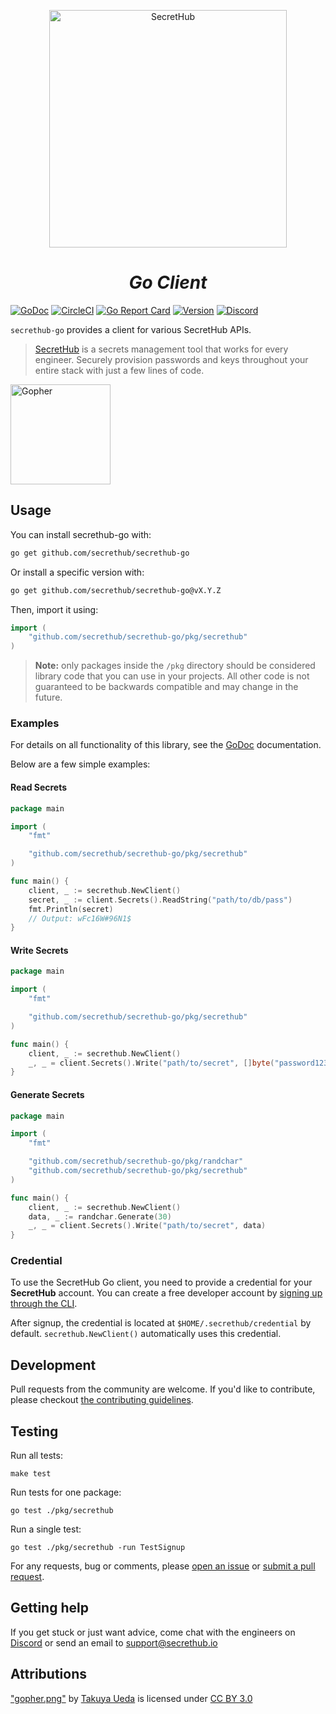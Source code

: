 <p align="center">
  <a name="secrethub">
    <img src="https://secrethub.io/img/secrethub-logo.svg" alt="SecretHub" width="380px"/>
  </a>
</p>
<h1 align="center">
  <i>Go Client</i>
</h1>

[![GoDoc](http://img.shields.io/badge/godoc-reference-blue.svg)][godoc]
[![CircleCI](https://circleci.com/gh/secrethub/secrethub-go.svg?style=shield)][circle-ci]
[![Go Report Card](https://goreportcard.com/badge/github.com/secrethub/secrethub-go)][goreportcard]
[![Version]( https://img.shields.io/github/release/secrethub/secrethub-go.svg)][latest-version]
[![Discord](https://img.shields.io/badge/chat-on%20discord-7289da.svg?logo=discord)][discord]

`secrethub-go` provides a client for various SecretHub APIs.

> [SecretHub][secrethub] is a secrets management tool that works for every engineer. Securely provision passwords and keys throughout your entire stack with just a few lines of code.

<img src="https://secrethub.io/img/secrethub-gopher.png" alt="Gopher" width="160px"/>

## Usage

You can install secrethub-go with:

```sh
go get github.com/secrethub/secrethub-go
```

Or install a specific version with:

```sh
go get github.com/secrethub/secrethub-go@vX.Y.Z
```

Then, import it using:

``` go
import (
    "github.com/secrethub/secrethub-go/pkg/secrethub"
)
```

> **Note:** only packages inside the `/pkg` directory should be considered library code that you can use in your projects. 
> All other code is not guaranteed to be backwards compatible and may change in the future.

### Examples

For details on all functionality of this library, see the [GoDoc][godoc] documentation.

Below are a few simple examples:

#### Read Secrets
```go
package main

import (
    "fmt"

    "github.com/secrethub/secrethub-go/pkg/secrethub"
)

func main() {
    client, _ := secrethub.NewClient()
    secret, _ := client.Secrets().ReadString("path/to/db/pass")
    fmt.Println(secret)
    // Output: wFc16W#96N1$
}
```

#### Write Secrets
```go
package main

import (
    "fmt"

    "github.com/secrethub/secrethub-go/pkg/secrethub"
)

func main() {
    client, _ := secrethub.NewClient()
    _, _ = client.Secrets().Write("path/to/secret", []byte("password123"))
}
```

#### Generate Secrets
```go
package main

import (
    "fmt"

    "github.com/secrethub/secrethub-go/pkg/randchar"
    "github.com/secrethub/secrethub-go/pkg/secrethub"
)

func main() {
    client, _ := secrethub.NewClient()
    data, _ := randchar.Generate(30)
    _, _ = client.Secrets().Write("path/to/secret", data)
}
```

### Credential

To use the SecretHub Go client, you need to provide a credential for your __SecretHub__ account.
You can create a free developer account by [signing up through the CLI](https://secrethub.io/docs/getting-started/).

After signup, the credential is located at `$HOME/.secrethub/credential` by default.
`secrethub.NewClient()` automatically uses this credential.

## Development

Pull requests from the community are welcome.
If you'd like to contribute, please checkout [the contributing guidelines](./CONTRIBUTING.md).

## Testing

Run all tests:

    make test

Run tests for one package:

    go test ./pkg/secrethub

Run a single test:

    go test ./pkg/secrethub -run TestSignup

For any requests, bug or comments, please [open an issue][issues] or [submit a
pull request][pulls].

## Getting help

If you get stuck or just want advice, come chat with the engineers on [Discord][discord] or send an email to [support@secrethub.io](mailto:support@secrethub.io)

## Attributions

["gopher.png"][original-gopher] by [Takuya Ueda][tenntenn] is licensed under [CC BY 3.0][creative-commons-3.0]

[original-gopher]: https://camo.githubusercontent.com/98ed65187a84ecf897273d9fa18118ce45845057/68747470733a2f2f7261772e6769746875622e636f6d2f676f6c616e672d73616d706c65732f676f706865722d766563746f722f6d61737465722f676f706865722e706e67
[creative-commons-3.0]: https://creativecommons.org/licenses/by/3.0/
[tenntenn]: https://twitter.com/tenntenn

[secrethub]: https://secrethub.io
[latest-version]: https://github.com/secrethub/secrethub-go/releases/latest
[issues]: https://github.com/secrethub/secrethub-go/issues/new
[pulls]: https://github.com/secrethub/secrethub-go/pulls
[godoc]: https://pkg.go.dev/github.com/secrethub/secrethub-go?tab=overview
[goreportcard]: https://goreportcard.com/report/github.com/secrethub/secrethub-go
[circle-ci]: https://circleci.com/gh/secrethub/secrethub-go
[discord]: https://discord.gg/EQcE87s

